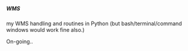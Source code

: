 ##### WMS
my WMS handling and routines in Python (but bash/terminal/command windows would work fine also.) 

On-going..
